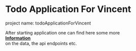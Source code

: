 # Todo Application For Vincent

project name: todoApplicationForVincent

After starting application one can find here some more<br> 
**[Information](http://localhost:9090/)** <br>
on the data, the api endpoints etc.